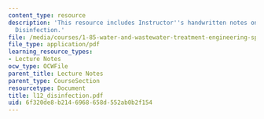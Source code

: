 ```yaml
---
content_type: resource
description: 'This resource includes Instructor''s handwritten notes on the topic:
  Disinfection.'
file: /media/courses/1-85-water-and-wastewater-treatment-engineering-spring-2006/6f320de8b2146968658d552ab0b2f154_l12_disinfection.pdf
file_type: application/pdf
learning_resource_types:
- Lecture Notes
ocw_type: OCWFile
parent_title: Lecture Notes
parent_type: CourseSection
resourcetype: Document
title: l12_disinfection.pdf
uid: 6f320de8-b214-6968-658d-552ab0b2f154
---
```

